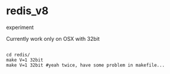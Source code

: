 redis_v8
========

experiment

Currently work only on OSX with 32bit

<code>
cd redis/
make V=1 32bit
make V=1 32bit #yeah twice, have some problem in makefile...
</code>